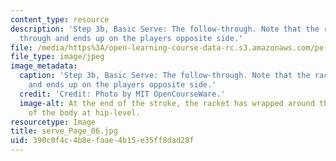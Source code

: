 ```yaml
---
content_type: resource
description: 'Step 3b, Basic Serve: The follow-through. Note that the racket comes
  through and ends up on the players opposite side.'
file: /media/https%3A/open-learning-course-data-rc.s3.amazonaws.com/pe-710-tennis-spring-2007/390c0f4c4b8efaae4b15e35ff8dad28f_serve_Page_06.jpg
file_type: image/jpeg
image_metadata:
  caption: 'Step 3b, Basic Serve: The follow-through. Note that the racket comes through
    and ends up on the players opposite side.'
  credit: 'Credit: Photo by MIT OpenCourseWare.'
  image-alt: At the end of the stroke, the racket has wrapped around the left side
    of the body at hip-level.
resourcetype: Image
title: serve_Page_06.jpg
uid: 390c0f4c-4b8e-faae-4b15-e35ff8dad28f
---
```

